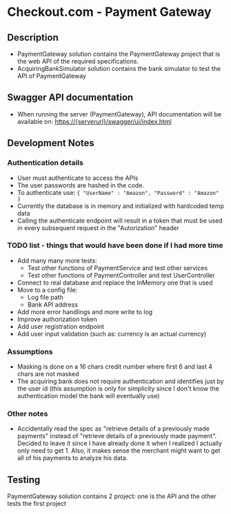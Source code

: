# Checkout.com - Payment Gateway

## Description

- PaymentGateway solution contains the PaymentGateway project that is the web API of the required specifications.
- AcquiringBankSimulator solution contains the bank simulator to test the API of PaymentGateway

## Swagger API documentation

- When running the server (PaymentGateway), API documentation will be available on: [https://{serverurl}/swagger/ui/index.html](https://localhost:44333/swagger/ui/index.html)

## Development Notes

### Authentication details

- User must authenticate to access the APIs
- The user passwords are hashed in the code. 
- To authenticate use: 
`{
    "UserName" : "Amazon",
    "Password" : "Amazon"
}`
- Currently the database is in memory and initialized with hardcoded temp data
- Calling the authenticate endpoint will result in a token that must be used in every subsequent request in the "Autorization" header

### TODO list - things that would have been done if I had more time

- Add many many more tests: 
  - Test other functions of PaymentService and test other services
  - Test other functions of PaymentController and test UserController
- Connect to real database and replace the InMemory one that is used
- Move to a config file:
  - Log file path
  - Bank API address
- Add more error handlings and more write to log 
- Improve authorization token
- Add user registration endpoint
- Add user input validation (such as: currency is an actual currency)

### Assumptions

- Masking is done on a 16 chars credit number where first 6 and last 4 chars are not masked
- The acquiring bank does not require authentication and identifies just by the user id (this assumption is only for simplicity since I don't know the authentication model the bank will eventually use)

### Other notes

- Accidentally read the spec as "retrieve details of a previously made payments" instead of "retrieve details of a previously made payment". Decided to leave it since I have already done it when I realized I actually only need to get 1. Also, it makes sense the merchant might want to get all of his payments to analyze his data.

## Testing

PaymentGateway solution contains 2 project: one is the API and the other tests the first project
